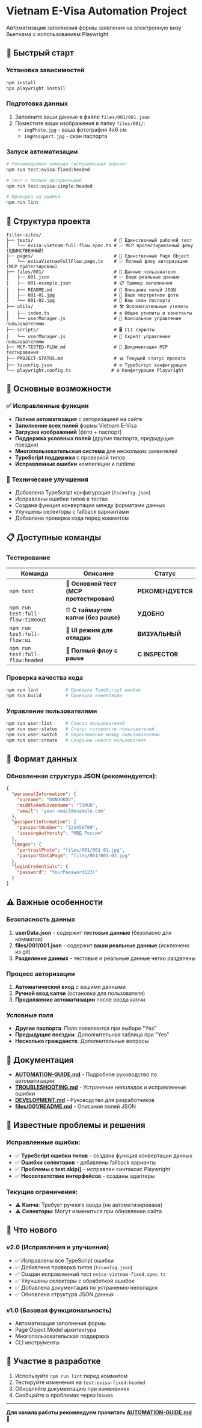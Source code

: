 # Vietnam E-Visa Automation Project

Автоматизация заполнения формы заявления на электронную визу Вьетнама с использованием Playwright.

## 🚀 Быстрый старт

### Установка зависимостей
```bash
npm install
npx playwright install
```

### Подготовка данных
1. Заполните ваши данные в файле `files/001/001.json`
2. Поместите ваши изображения в папку `files/001/`:
   - `imgPhoto.jpg` - ваша фотография 4x6 см
   - `imgPassport.jpg` - скан паспорта

### Запуск автоматизации
```bash
# Рекомендуемая команда (исправленная версия)
npm run test:evisa-fixed:headed

# Тест с полной авторизацией
npm run test:evisa-simple:headed

# Проверка на ошибки
npm run lint
```

## 📁 Структура проекта

```
filler-sites/
├── tests/                              # 🧪 Единственный рабочий тест
│   └── evisa-vietnam-full-flow.spec.ts # ✅ MCP протестированный флоу (ЕДИНСТВЕННЫЙ)
├── pages/                              # 📄 Единственный Page Object
│   └── evisaVietnamFullFlow.page.ts    # ✅ Полный флоу авторизации (MCP протестирован)
├── files/001/                          # 📁 Данные пользователя
│   ├── 001.json                        # ✅ Ваши реальные данные
│   ├── 001-example.json                # 📋 Пример заполнения
│   ├── README.md                       # 📖 Описание полей JSON
│   ├── 001-01.jpg                      # 📸 Ваше портретное фото
│   └── 001-02.jpg                      # 📄 Ваш скан паспорта
├── utils/                              # 🛠️ Вспомогательные утилиты
│   ├── index.ts                        # ⚙️ Общие утилиты и константы
│   └── userManager.js                  # 👤 Консольное управление пользователями
├── scripts/                            # 🖥️ CLI скрипты
│   └── userManager.js                  # 👤 Скрипт управления пользователями
├── MCP-TESTED-FLOW.md                  # 🎯 Документация MCP тестирования
├── PROJECT-STATUS.md                   # 📊 Текущий статус проекта
├── tsconfig.json                       # ⚙️ TypeScript конфигурация
└── playwright.config.ts               # ⚙️ Конфигурация Playwright
```

## 🎯 Основные возможности

### ✅ **Исправленные функции**
- **Полная автоматизация** с авторизацией на сайте
- **Заполнение всех полей** формы Vietnam E-Visa
- **Загрузка изображений** (фото + паспорт)
- **Поддержка условных полей** (другие паспорта, предыдущие поездки)
- **Многопользовательская система** для нескольких заявителей
- **TypeScript поддержка** с проверкой типов
- **Исправленные ошибки** компиляции и runtime

### 🔧 **Технические улучшения**
- Добавлена TypeScript конфигурация (`tsconfig.json`)
- Исправлены ошибки типов в тестах
- Создана функция конвертации между форматами данных
- Улучшены селекторы с fallback вариантами
- Добавлена проверка кода перед коммитом

## 📋 Доступные команды

### Тестирование
| Команда | Описание | Статус |
|---------|----------|--------|
| `npm test` | 🎯 **Основной тест (MCP протестирован)** | **РЕКОМЕНДУЕТСЯ** |
| `npm run test:full-flow:timeout` | ⏰ **С таймаутом капчи (без pause)** | **УДОБНО** |
| `npm run test:full-flow:ui` | 🎨 **UI режим для отладки** | **ВИЗУАЛЬНЫЙ** |
| `npm run test:full-flow:headed` | 🎯 **Полный флоу с pause** | **С INSPECTOR** |

### Проверка качества кода
```bash
npm run lint          # Проверка TypeScript ошибок
npm run build         # Проверка компиляции
```

### Управление пользователями
```bash
npm run user:list     # Список пользователей
npm run user:status   # Статус готовности пользователей
npm run user:switch   # Переключение между пользователями
npm run user:create   # Создание нового пользователя
```

## 🔄 Формат данных

### Обновленная структура JSON (рекомендуется):
```json
{
  "personalInformation": {
    "surname": "DONDOKOV",
    "middleAndGivenName": "TIMUR",
    "email": "your-email@example.com"
  },
  "passportInformation": {
    "passportNumber": "123456789",
    "issuingAuthority": "МВД России"
  },
  "images": {
    "portraitPhoto": "files/001/001-01.jpg",
    "passportDataPage": "files/001/001-02.jpg"
  },
  "loginCredentials": {
    "password": "YourPassword123!"
  }
}
```

## ⚠️ Важные особенности

### Безопасность данных
1. **userData.json** - содержит **тестовые данные** (безопасно для коммитов)
2. **files/001/001.json** - содержит **ваши реальные данные** (исключено из git)
3. **Разделение данных** - тестовые и реальные данные четко разделены

### Процесс авторизации
1. **Автоматический вход** с вашими данными
2. **Ручной ввод капчи** (остановка для пользователя)
3. **Продолжение автоматизации** после ввода капчи

### Условные поля
- **Другие паспорта**: Поля появляются при выборе "Yes"
- **Предыдущие поездки**: Дополнительная таблица при "Yes"
- **Несколько гражданств**: Дополнительные вопросы

## 📖 Документация

- **[AUTOMATION-GUIDE.md](AUTOMATION-GUIDE.md)** - Подробное руководство по автоматизации
- **[TROUBLESHOOTING.md](TROUBLESHOOTING.md)** - Устранение неполадок и исправленные ошибки
- **[DEVELOPMENT.md](DEVELOPMENT.md)** - Руководство для разработчиков
- **[files/001/README.md](files/001/README.md)** - Описание полей JSON

## 🐛 Известные проблемы и решения

### Исправленные ошибки:
- ✅ **TypeScript ошибки типов** - создана функция конвертации данных
- ✅ **Ошибки селекторов** - добавлены fallback варианты
- ✅ **Проблемы с test.skip()** - исправлен синтаксис Playwright
- ✅ **Несоответствие интерфейсов** - созданы адаптеры

### Текущие ограничения:
- ⚠️ **Капча**: Требует ручного ввода (не автоматизирована)
- ⚠️ **Селекторы**: Могут измениться при обновлении сайта

## 🎉 Что нового

### v2.0 (Исправления и улучшения)
- ✅ Исправлены все TypeScript ошибки
- ✅ Добавлена проверка типов (`tsconfig.json`)
- ✅ Создан исправленный тест `evisa-vietnam-fixed.spec.ts`
- ✅ Улучшены селекторы с обработкой ошибок
- ✅ Добавлена документация по устранению неполадок
- ✅ Обновлена структура JSON данных

### v1.0 (Базовая функциональность)
- Автоматизация заполнения формы
- Page Object Model архитектура
- Многопользовательская поддержка
- CLI инструменты

## 🤝 Участие в разработке

1. Используйте `npm run lint` перед коммитом
2. Тестируйте изменения на `test:evisa-fixed:headed`
3. Обновляйте документацию при изменениях
4. Сообщайте о проблемах через Issues

---

**Для начала работы рекомендуем прочитать [AUTOMATION-GUIDE.md](AUTOMATION-GUIDE.md)** 🚀
